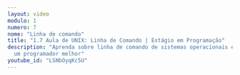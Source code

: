 ```yaml
---
layout: video
modulo: 1
numero: 7
nome: "Linha de comando"
title: "1.7 Aula de UNIX: Linha de Comando | Estágio em Programação"
description: "Aprenda sobre linha de comando de sistemas operacionais e se torne
  um programador melhor"
youtube_id: "LSNbOyqKc5U"
---
```

